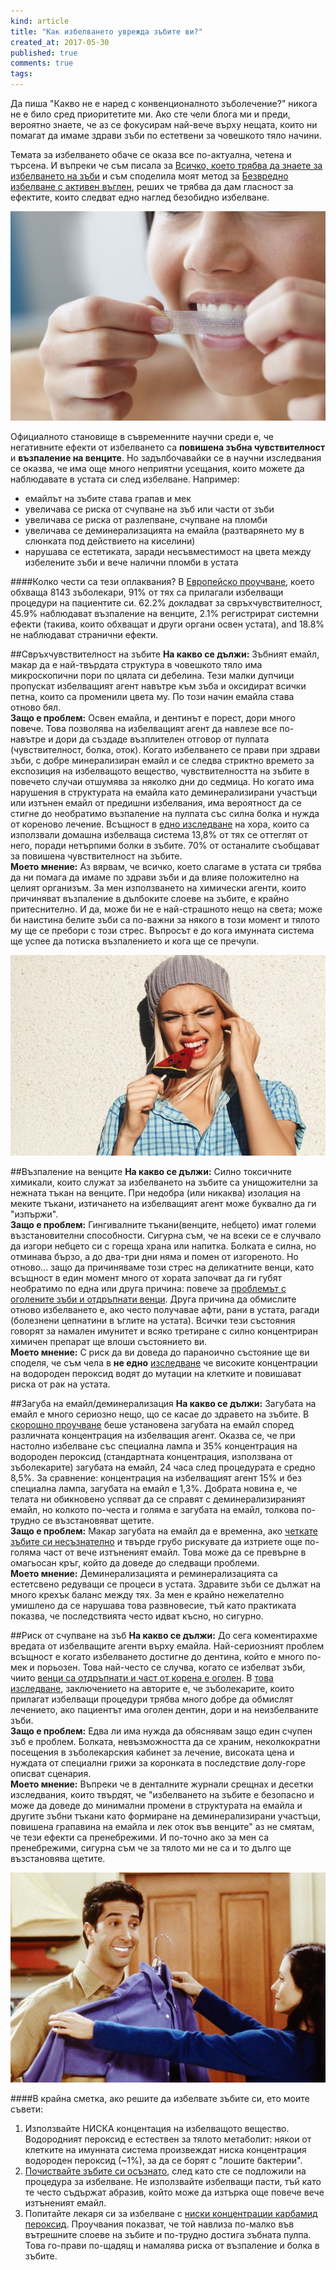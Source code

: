 ```yaml
---
kind: article
title: "Как избелването уврежда зъбите ви?"
created_at: 2017-05-30
published: true
comments: true
tags:
--- 
```

Да пиша "Какво не е наред с конвенционалното зъболечение?" никога не е било сред приоритетите ми. Ако сте чели блога ми и преди, вероятно знаете, че аз се фокусирам най-вече върху нещата, които ни помагат да имаме здрави зъби по естетвени за човешкото тяло начини.

Темата за избелването обаче се оказа все по-актуална, четена и търсена. И въпреки че съм писала за [Всичко, което трябва да знаете за избелването на зъби](http://www.bezkaries.com/blog/2016-01-18-%D0%B2%D1%81%D0%B8%D1%87%D0%BA%D0%BE-%D0%B7%D0%B0-%D0%B8%D0%B7%D0%B1%D0%B5%D0%BB%D0%B2%D0%B0%D0%BD%D0%B5%D1%82%D0%BE/) и съм споделила моят метод за [Безвредно избелване с активен въглен](http://www.bezkaries.com/blog/2014-03-07-%D0%B8%D0%B7%D0%B1%D0%B5%D0%BB%D0%B2%D0%B0%D0%BD%D0%B5/), реших че трябва да дам гласност за ефектите, които следват едно наглед безобидно избелване.


![whitening1](/images/posts/whitening1.jpg)

<!-- more -->

Официалното становище в съвременните научни среди е, че негативните ефекти от избелването са **повишена зъбна чувствителност** и **възпаление на венците**.
Но задълбочавайки се в научни изследвания се оказва, че има още много неприятни усещания, които можете да наблюдавате в устата си след избелване. Например:<br /> 
- емайлът на зъбите става грапав и мек<br /> 
- увеличава се риска от счупване на зъб или части от зъби<br /> 
- увеличава се риска от разлепване, счупване на пломби<br /> 
- увеличава се деминерализацията на емайла (разтварянето му в слюнката под действието на киселини)<br /> 
- нарушава се естетиката, заради несъвместимост на цвета между избелените зъби и вече налични пломби в устата<br /> 

####Колко чести са тези оплаквания?
В [Европейско проучване](http://ec.europa.eu/health/ph_risk/committees/04_sccp/docs/sccp_o_122.pdf), което обхваща 8143 зъболекари, 91% от тях са прилагали избелващи процедури на пациентите си. 62.2% докладват за свръхчувствителност, 45.9% наблюдават възпаление на венците, 2.1% регистрират системни ефекти (такива, които обхващат и други органи освен устата), and 18.8% не наблюдават странични ефекти.

##Свръхчувствителност на зъбите
**На какво се дължи:** Зъбният емайл, макар да е най-твърдата структура в човешкото тяло има микроскопични пори по цялата си дебелина. Тези малки дупчици пропускат избелващият агент навътре към зъба и оксидират всички петна, които са променили цвета му. По този начин емайла става отново бял.<br /> 
**Защо е проблем:** Освен емайла, и дентинът е порест, дори много повече. Това позволява на избелващият агент да навлезе все по-навътре и дори да създаде възплителен отговор от пулпата (чувствителност, болка, оток). Когато избелването се прави при здрави зъби, с добре минерализиран емайл и се следва стриктно времето за експозиция на избелващото вещество, чувствителността на зъбите в повечето случаи отшумява за няколко дни до седмица. Но когато има нарушения в структурата на емайла като деминерализирани участъци или изтънен емайл от предишни избелвания, има вероятност да се стигне до необратимо възпаление на пулпата със силна болка и нужда от кореново лечение. Всъщност в [едно изследване](https://www.ncbi.nlm.nih.gov/pubmed/22616927) на хора, които са използвали домашна избелваща система 13,8% от тях се оттеглят от него, поради нетърпими болки в зъбите. 70% от останалите съобщават за повишена чувствителност на зъбите.<br /> 
**Моето мнение:** Аз вярвам, че всичко, което слагаме в устата си трябва да ни помага да имаме по здрави зъби и да влияе положително на целият организъм. За мен използването на химически агенти, които причиняват възпаление в дълбоките слоеве на зъбите, е крайно притеснително. И да, може би не е най-страшното нещо на света; може би наистина белите зъби са по-важни за някого в този момент и тялото му ще се пребори с този стрес. Въпросът е до кога имунната система ще успее да потиска възпалението и кога ще се пречупи.

![whitening2](/images/posts/whitening2.jpg)

##Възпаление на венците
**На какво се дължи:** Силно токсичните химикали, които служат за избелването на зъбите са унищожителни за нежната тъкан на венците. При недобра (или никаква) изолация на меките тъкани, изтичането на избелващият агент може буквално да ги "изпържи".<br /> 
**Защо е проблем:** Гингивалните тъкани(венците, небцето) имат големи възстановителни способности. Сигурна съм, че на всеки се е случвало да изгори небцето си с гореща храна или напитка. Болката е силна, но отминава бързо, а до два-три дни няма и помен от изгореното. Но отново... защо да причиняваме този стрес на деликатните венци, като всъщност в един момент много от хората започват да ги губят необратимо по една или друга причина: повече за [проблемът с оголените зъби и отдръпнати венци](http://www.bezkaries.com/blog/2016-11-02-%D0%BE%D1%82%D0%B4%D1%80%D1%8A%D0%BF%D0%BD%D0%B0%D1%82%D0%B8-%D0%B2%D0%B5%D0%BD%D1%86%D0%B8/). Друга причина да обмислите отново избелването е, ако често получавае афти, рани в устата, рагади (болезнени цепнатини в ъглите на устата). Всички тези състояния говорят за намален имунитет и всяко третиране с силно концентриран химичен препарат ще влоши състоянието ви.<br /> 
**Моето мнение:** С риск да ви доведа до параноично състояние ще ви споделя, че съм чела в **не едно** [изследване](https://www.ncbi.nlm.nih.gov/pubmed/16488181) че високите концентрации на водороден пероксид водят до мутации на клетките и повишават риска от рак на устата.

##Загуба на емайл/деминерализация
**На какво се дължи:** Загубата на емайл е много сериозно нещо, що се касае до здравето на зъбите. В [скорошно проучване](https://www.ncbi.nlm.nih.gov/pmc/articles/PMC4319295/table/T2/) беше установена загубата на емайл според различната концентрация на избелващия агент. Оказва се, че при настолно избелване със специална лампа и 35% концентрация на водороден пероксид (стандартната концентрация, използвана от зъболекарите) загубата на емайл, 24 часа след процедурата е средно 8,5%. За сравнение: концентрация на избелващият агент 15% и без специална лампа, загубата на емайл е 1,3%. Добрата новина е, че телата ни обикновено успяват да се справят с деминерализираният емайл, но колкото по-честа и голяма е загубата на емайл, толкова по-трудно се възстановяват щетите.<br /> 
**Защо е проблем:** Макар загубата на емайл да е временна, ако [четкате зъбите си несъзнателно](http://www.bezkaries.com/blog/2017-05-18-%D1%82%D1%80%D0%B8-%D0%B3%D1%80%D0%B5%D1%88%D0%BA%D0%B8-%D0%BF%D1%80%D0%B8-%D0%BC%D0%B8%D0%B5%D0%BD%D0%B5-%D0%BD%D0%B0-%D0%B7%D1%8A%D0%B1%D0%B8/) и твърде грубо рискувате да изтриете още по-голяма част от вече изтъненият емайл. Това може да се превърне в омагьосан кръг, който да доведе до следващи проблеми.<br /> 
**Моето мнение:** Деминерализацията и реминерализацията са естетсвено редуващи се процеси в устата. Здравите зъби се дължат на много крехък баланс между тях. За мен е крайно нежелателно умишлено да се нарушава това развновесие, тъй като практиката показва, че последствията често идват късно, но сигурно.

##Риск от счупване на зъб
**На какво се дължи:** До сега коментирахме вредата от избелващите агенти върху емайла. Най-сериозният проблем всъщност е когато избелването достигне до дентина, който е много по-мек и порьозен. Това най-често се случва, когато се избелват зъби, чиито [венци са отдръпнати и част от корена е оголен](http://www.bezkaries.com/blog/2016-11-02-%D0%BE%D1%82%D0%B4%D1%80%D1%8A%D0%BF%D0%BD%D0%B0%D1%82%D0%B8-%D0%B2%D0%B5%D0%BD%D1%86%D0%B8/). В [това изследване](https://www.ncbi.nlm.nih.gov/pubmed/17374116?dopt=Abstract), заключението на авторите е, че зъболекарите, които прилагат избелващи процедури трябва много добре да обмислят лечението, ако пациентът има оголен дентин, дори и на неизбелваните зъби.<br /> 
**Защо е проблем:** Едва ли има нужда да обяснявам защо един счупен зъб е проблем. Болката, невъзможността да се храним, неколкократни посещения в зъболекарския кабинет за лечение, високата цена и нуждата от специални грижи за коронката в последствие долу-горе описват сценария.<br /> 
**Моето мнение:** Въпреки че в денталните журнали срещнах и десетки изследвания, които твърдят, че "избелването на зъбите е безопасно и може да доведе до минимални промени в структурата на емайла и другите зъбни тъкани като формиране на деминерализирани участъци, повишена грапавина на емайла и лек оток във венците" аз не смятам, че тези ефекти са пренебрежими. И по-точно ако за мен са пренебрежими, сигурна съм че за тялото ми не са и то дълго ще възстановява щетите.

![whitening3](/images/posts/whitening3.jpg)

####В крайна сметка, ако решите да избелвате зъбите си, ето моите съвети:
1. Използвайте НИСКА концентация на избелващото вещество. Водородният пероксид е естествен за тялото метаболит: някои от клетките на имунната система произвеждат ниска концентрация водороден пероксид (~1%), за да се борят с "лошите бактерии". 
2. [Почиствайте зъбите си осъзнато](http://www.bezkaries.com/blog/2017-05-18-%D1%82%D1%80%D0%B8-%D0%B3%D1%80%D0%B5%D1%88%D0%BA%D0%B8-%D0%BF%D1%80%D0%B8-%D0%BC%D0%B8%D0%B5%D0%BD%D0%B5-%D0%BD%D0%B0-%D0%B7%D1%8A%D0%B1%D0%B8/), след като сте се подложили на процедура за избелване. Не използвайте избелващи пасти, тъй като те често съдържат абразив, който може да изтърка още повече вече изтъненият емайл.
3. Попитайте лекаря си за избелване с [ниски концентрации карбамид пероксид](https://www.ncbi.nlm.nih.gov/pubmed/28387186). Проучвания показват, че той навлиза по-малко във вътрешните слоеве на зъбите и по-трудно достига зъбната пулпа. Това го-прави по-щадящ и намалява риска от възпаление и болка в зъбите.


